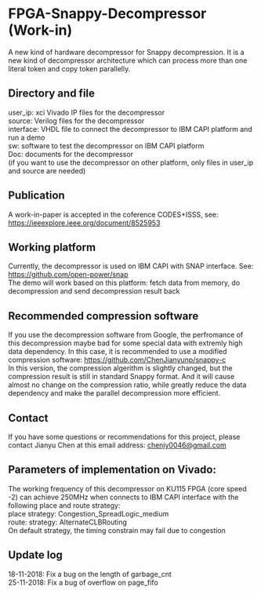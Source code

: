 # FPGA-Snappy-Decompressor (Work-in)
A new kind of hardware decompressor for Snappy decompression. It is a new kind of decompressor architecture which can process more than one literal token and copy token parallelly.

Directory and file
---
user_ip: xci Vivado IP files for the decompressor\
source: Verilog files for the decompressor\
interface: VHDL file to connect the decompressor to IBM CAPI platform and run a demo\
sw: software to test the decompressor on IBM CAPI platform\
Doc: documents for the decompressor\
(if you want to use the decompressor on other platform, only files in user_ip and source are needed)

Publication
------
A work-in-paper is accepted in the coference CODES+ISSS, see: https://ieeexplore.ieee.org/document/8525953

Working platform
----
Currently, the decompressor is used on IBM CAPI with SNAP interface. See: https://github.com/open-power/snap \
The demo will work based on this platform: fetch data from memory, do decompression and send decompression result back

Recommended compression software
----
If you use the decompression software from Google, the perfromance of this decompression maybe bad for some special data with extremly high data dependency. In this case, it is recommended to use a modified compression software: https://github.com/ChenJianyunp/snappy-c \
In this version, the compression algerithm is slightly changed, but the compression result is still in standard Snappy format. And it will cause almost no change on the compression ratio, while greatly reduce the data dependency and make the parallel decompression more efficient.

Contact
----
If you have some questions or recommendations for this project, please contact Jianyu Chen at this email address: chenjy0046@gmail.com

Parameters of implementation on Vivado:
----
The working frequency of this decompressor on KU115 FPGA (core speed -2) can achieve 250MHz when connects to IBM CAPI interface with the following place and route strategy:\
place strategy: Congestion_SpreadLogic_medium\
route: strategy:  AlternateCLBRouting\
On default strategy, the timing constrain may fail due to congestion

Update log
----
18-11-2018: Fix a bug on the length of garbage_cnt\
25-11-2018: Fix a bug of overflow on page_fifo
